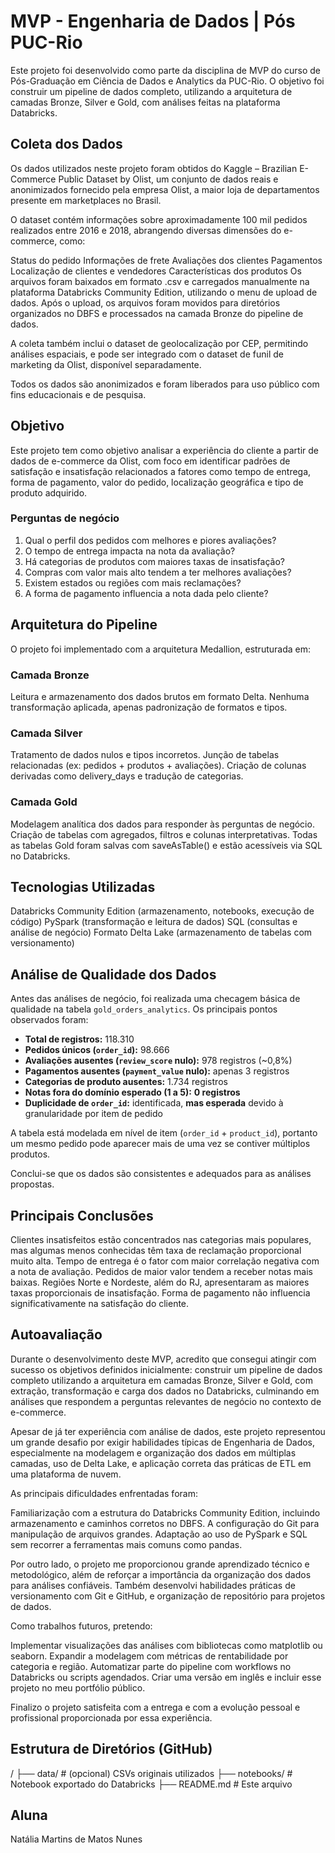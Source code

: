 # MVP - Engenharia de Dados | Pós PUC-Rio

Este projeto foi desenvolvido como parte da disciplina de MVP do curso de Pós-Graduação em Ciência de Dados e Analytics da PUC-Rio. 
O objetivo foi construir um pipeline de dados completo, utilizando a arquitetura de camadas Bronze, Silver e Gold, com análises feitas na plataforma Databricks.

## Coleta dos Dados

Os dados utilizados neste projeto foram obtidos do Kaggle – Brazilian E-Commerce Public Dataset by Olist, um conjunto de dados reais e anonimizados fornecido pela empresa Olist, a maior loja de departamentos presente em marketplaces no Brasil.

O dataset contém informações sobre aproximadamente 100 mil pedidos realizados entre 2016 e 2018, abrangendo diversas dimensões do e-commerce, como:

Status do pedido
Informações de frete
Avaliações dos clientes
Pagamentos
Localização de clientes e vendedores
Características dos produtos
Os arquivos foram baixados em formato .csv e carregados manualmente na plataforma Databricks Community Edition, utilizando o menu de upload de dados. Após o upload, os arquivos foram movidos para diretórios organizados no DBFS e processados na camada Bronze do pipeline de dados.

A coleta também inclui o dataset de geolocalização por CEP, permitindo análises espaciais, e pode ser integrado com o dataset de funil de marketing da Olist, disponível separadamente.

Todos os dados são anonimizados e foram liberados para uso público com fins educacionais e de pesquisa.

## Objetivo

Este projeto tem como objetivo analisar a experiência do cliente a partir de dados de e-commerce da Olist, com foco em identificar padrões de satisfação e insatisfação relacionados a fatores como tempo de entrega, forma de pagamento, valor do pedido, localização geográfica e tipo de produto adquirido.

### Perguntas de negócio
1. Qual o perfil dos pedidos com melhores e piores avaliações?
2. O tempo de entrega impacta na nota da avaliação?
3. Há categorias de produtos com maiores taxas de insatisfação?
4. Compras com valor mais alto tendem a ter melhores avaliações?
5. Existem estados ou regiões com mais reclamações?
6. A forma de pagamento influencia a nota dada pelo cliente?

## Arquitetura do Pipeline

O projeto foi implementado com a arquitetura Medallion, estruturada em:

### Camada Bronze

Leitura e armazenamento dos dados brutos em formato Delta.
Nenhuma transformação aplicada, apenas padronização de formatos e tipos.

### Camada Silver

Tratamento de dados nulos e tipos incorretos.
Junção de tabelas relacionadas (ex: pedidos + produtos + avaliações).
Criação de colunas derivadas como delivery_days e tradução de categorias.

### Camada Gold

Modelagem analítica dos dados para responder às perguntas de negócio.
Criação de tabelas com agregados, filtros e colunas interpretativas.
Todas as tabelas Gold foram salvas com saveAsTable() e estão acessíveis via SQL no Databricks.

## Tecnologias Utilizadas

Databricks Community Edition (armazenamento, notebooks, execução de código)
PySpark (transformação e leitura de dados)
SQL (consultas e análise de negócio)
Formato Delta Lake (armazenamento de tabelas com versionamento)

## Análise de Qualidade dos Dados

Antes das análises de negócio, foi realizada uma checagem básica de qualidade na tabela `gold_orders_analytics`. Os principais pontos observados foram:

- **Total de registros:** 118.310  
- **Pedidos únicos (`order_id`):** 98.666  
- **Avaliações ausentes (`review_score` nulo):** 978 registros (~0,8%)  
- **Pagamentos ausentes (`payment_value` nulo):** apenas 3 registros  
- **Categorias de produto ausentes:** 1.734 registros  
- **Notas fora do domínio esperado (1 a 5):** **0 registros**  
- **Duplicidade de `order_id`:** identificada, **mas esperada** devido à granularidade por item de pedido

A tabela está modelada em nível de item (`order_id` + `product_id`), portanto um mesmo pedido pode aparecer mais de uma vez se contiver múltiplos produtos.

Conclui-se que os dados são consistentes e adequados para as análises propostas.


## Principais Conclusões

Clientes insatisfeitos estão concentrados nas categorias mais populares, mas algumas menos conhecidas têm taxa de reclamação proporcional muito alta.
Tempo de entrega é o fator com maior correlação negativa com a nota de avaliação.
Pedidos de maior valor tendem a receber notas mais baixas.
Regiões Norte e Nordeste, além do RJ, apresentaram as maiores taxas proporcionais de insatisfação.
Forma de pagamento não influencia significativamente na satisfação do cliente.

## Autoavaliação
Durante o desenvolvimento deste MVP, acredito que consegui atingir com sucesso os objetivos definidos inicialmente: construir um pipeline de dados completo utilizando a arquitetura em camadas Bronze, Silver e Gold, com extração, transformação e carga dos dados no Databricks, culminando em análises que respondem a perguntas relevantes de negócio no contexto de e-commerce.

Apesar de já ter experiência com análise de dados, este projeto representou um grande desafio por exigir habilidades típicas de Engenharia de Dados, especialmente na modelagem e organização dos dados em múltiplas camadas, uso de Delta Lake, e aplicação correta das práticas de ETL em uma plataforma de nuvem.

As principais dificuldades enfrentadas foram:

Familiarização com a estrutura do Databricks Community Edition, incluindo armazenamento e caminhos corretos no DBFS.
A configuração do Git para manipulação de arquivos grandes.
Adaptação ao uso de PySpark e SQL sem recorrer a ferramentas mais comuns como pandas.

Por outro lado, o projeto me proporcionou grande aprendizado técnico e metodológico, além de reforçar a importância da organização dos dados para análises confiáveis. Também desenvolvi habilidades práticas de versionamento com Git e GitHub, e organização de repositório para projetos de dados.

Como trabalhos futuros, pretendo:

Implementar visualizações das análises com bibliotecas como matplotlib ou seaborn.
Expandir a modelagem com métricas de rentabilidade por categoria e região.
Automatizar parte do pipeline com workflows no Databricks ou scripts agendados.
Criar uma versão em inglês e incluir esse projeto no meu portfólio público.

Finalizo o projeto satisfeita com a entrega e com a evolução pessoal e profissional proporcionada por essa experiência.

## Estrutura de Diretórios (GitHub)

/
├── data/                    # (opcional) CSVs originais utilizados
├── notebooks/               # Notebook exportado do Databricks
├── README.md                # Este arquivo

## Aluna

Natália Martins de Matos Nunes
